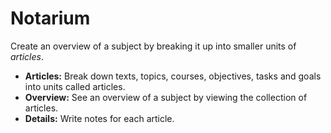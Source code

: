 # Notarium

Create an overview of a subject by breaking it up into smaller units of
*articles*.

- **Articles:** Break down texts, topics, courses, objectives, tasks and goals
  into units called articles.
- **Overview:** See an overview of a subject by viewing the collection of
  articles.
- **Details:** Write notes for each article.
